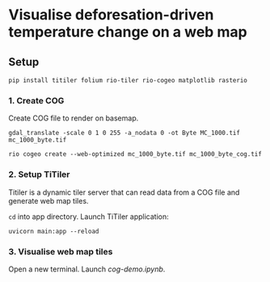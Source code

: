 # Visualise deforesation-driven temperature change on a web map 

## Setup

```
pip install titiler folium rio-tiler rio-cogeo matplotlib rasterio
```

### 1. Create COG

Create COG file to render on basemap.

```
gdal_translate -scale 0 1 0 255 -a_nodata 0 -ot Byte MC_1000.tif mc_1000_byte.tif

rio cogeo create --web-optimized mc_1000_byte.tif mc_1000_byte_cog.tif
```

### 2. Setup TiTiler 

Titiler is a dynamic tiler server that can read data from a COG file and generate web map tiles.

`cd` into app directory. Launch TiTiler application:

```
uvicorn main:app --reload
```

### 3. Visualise web map tiles

Open a new terminal. Launch *cog-demo.ipynb*. 
